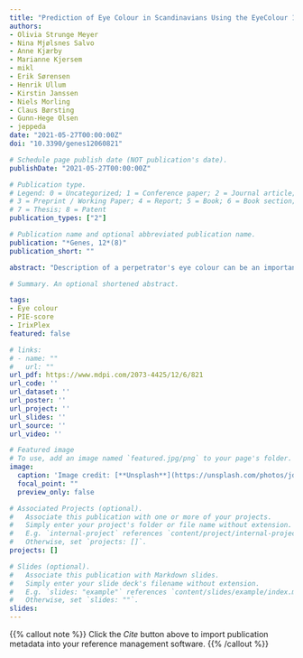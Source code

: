 ```yaml
---
title: "Prediction of Eye Colour in Scandinavians Using the EyeColour 11 (EC11) SNP Set"
authors:
- Olivia Strunge Meyer
- Nina Mjølsnes Salvo
- Anne Kjærby
- Marianne Kjersem
- mikl
- Erik Sørensen
- Henrik Ullum
- Kirstin Janssen
- Niels Morling
- Claus Børsting
- Gunn-Hege Olsen
- jeppeda
date: "2021-05-27T00:00:00Z"
doi: "10.3390/genes12060821"

# Schedule page publish date (NOT publication's date).
publishDate: "2021-05-27T00:00:00Z"

# Publication type.
# Legend: 0 = Uncategorized; 1 = Conference paper; 2 = Journal article;
# 3 = Preprint / Working Paper; 4 = Report; 5 = Book; 6 = Book section;
# 7 = Thesis; 8 = Patent
publication_types: ["2"]

# Publication name and optional abbreviated publication name.
publication: "*Genes, 12*(8)"
publication_short: ""

abstract: "Description of a perpetrator's eye colour can be an important investigative lead in a forensic case with no apparent suspects. Herein, we present 11 SNPs (Eye Colour 11-EC11) that are important for eye colour prediction and eye colour prediction models for a two-category reporting system (blue and brown) and a three-category system (blue, intermediate, and brown). The EC11 SNPs were carefully selected from 44 pigmentary variants in seven genes previously found to be associated with eye colours in 757 Europeans (Danes, Swedes, and Italians). Mathematical models using three different reporting systems: a quantitative system (PIE-score), a two-category system (blue and brown), and a three-category system (blue, intermediate, brown) were used to rank the variants. SNPs with a sufficient mean variable importance (above 0.3%) were selected for EC11. Eye colour prediction models using the EC11 SNPs were developed using leave-one-out cross-validation (LOOCV) in an independent data set of 523 Norwegian individuals. Performance of the EC11 models for the two- and three-category system was compared with models based on the IrisPlex SNPs and the most important eye colour locus, rs12913832. We also compared model performances with the IrisPlex online tool (IrisPlex Web). The EC11 eye colour prediction models performed slightly better than the IrisPlex and rs12913832 models in all reporting systems and better than the IrisPlex Web in the three-category system. Three important points to consider prior to the implementation of eye colour prediction in a forensic genetic setting are discussed: (1) the reference population, (2) the SNP set, and (3) the reporting strategy."

# Summary. An optional shortened abstract.

tags:
- Eye colour
- PIE-score
- IrixPlex
featured: false

# links:
# - name: ""
#   url: ""
url_pdf: https://www.mdpi.com/2073-4425/12/6/821
url_code: ''
url_dataset: ''
url_poster: ''
url_project: ''
url_slides: ''
url_source: ''
url_video: ''

# Featured image
# To use, add an image named `featured.jpg/png` to your page's folder. 
image:
  caption: 'Image credit: [**Unsplash**](https://unsplash.com/photos/jdD8gXaTZsc)'
  focal_point: ""
  preview_only: false

# Associated Projects (optional).
#   Associate this publication with one or more of your projects.
#   Simply enter your project's folder or file name without extension.
#   E.g. `internal-project` references `content/project/internal-project/index.md`.
#   Otherwise, set `projects: []`.
projects: []

# Slides (optional).
#   Associate this publication with Markdown slides.
#   Simply enter your slide deck's filename without extension.
#   E.g. `slides: "example"` references `content/slides/example/index.md`.
#   Otherwise, set `slides: ""`.
slides:
---
```


{{% callout note %}}
Click the *Cite* button above to import publication metadata into your reference management software.
{{% /callout %}}

